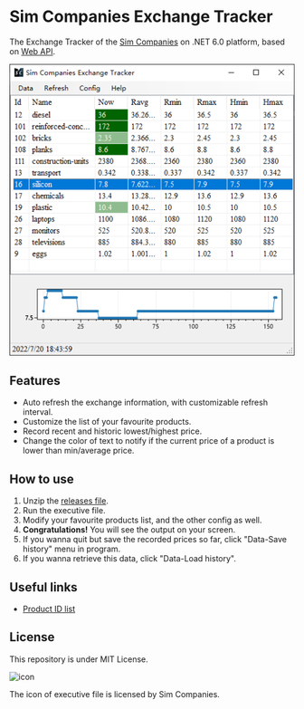 #  Sim Companies Exchange Tracker

The Exchange Tracker of the [Sim Companies](https://www.simcompanies.com/) on .NET 6.0 platform, based on [Web API](https://www.simcompanies.com/articles/api). 

![screenshot](screenshot-1.png)

## Features

- Auto refresh the exchange information, with customizable refresh interval.
- Customize the list of your favourite products.
- Record recent and historic lowest/highest price.
- Change the color of text to notify if the current price of a product is lower than min/average price.

## How to use

1. Unzip the [releases file](https://github.com/bac0id/simcompanies-exchange-tracker/releases).
3. Run the executive file. 
3. Modify your favourite products list, and the other config as well.
4. **Congratulations!** You will see the output on your screen.
5. If you wanna quit but save the recorded prices so far, click "Data-Save history" menu in program.
6. If you wanna retrieve this data, click "Data-Load history".

## Useful links

- [Product ID list](docs/product-id-list.md)

## License

This repository is under MIT License. 

![icon](https://d1fxy698ilbz6u.cloudfront.net/static/images/favico/favicon.ico)

The icon of executive file is licensed by Sim Companies. 
